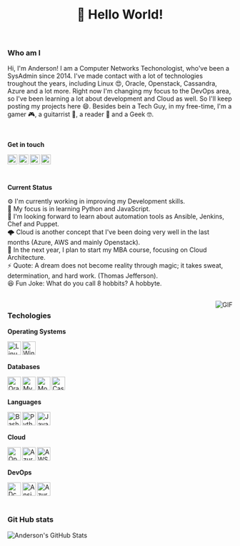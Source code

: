 <h1 align="center">👋 Hello World!</h1>

<br>

### Who am I

Hi, I'm Anderson! I am a Computer Networks Techonologist, who've been a SysAdmin since 2014. I've made contact with a lot of technologies troughout the years, including Linux 😍, Oracle, Openstack, Cassandra, Azure and a lot more. Right now I'm changing my focus to the DevOps area, so I've been learning a lot about development and Cloud as well. So I'll keep posting my projects here 😄. Besides bein a Tech Guy, in my free-time, I'm a gamer 🎮, a guitarrist 🎸, a reader 📖 and a Geek 🤓.

<br> 

**Get in touch**

[<img align="left" alt="Anderson's LinkedIn" width="22px" src="https://cdn.jsdelivr.net/npm/simple-icons@v3/icons/twitter.svg" />][linkedin]
[<img align="left" alt="Anderson's Mail" width="22px" src="https://cdn.jsdelivr.net/npm/simple-icons@3.1.0/icons/gmail.svg" />][gmail]
[<img align="left" alt="Anderson's Instagram" width="22px" src="https://cdn.jsdelivr.net/npm/simple-icons@v3/icons/linkedin.svg" />][instagram]
[<img align="left" alt="Anderson's Facebook" width="22px" src="https://cdn.jsdelivr.net/npm/simple-icons@v3/icons/instagram.svg" />][facebook]

[linkedin]: https://www.linkedin.com/in/andersondorigao/
[gmail]: andersonlpd@gmail.com
[instagram]: https://instagram.com/aluizpd
[facebook]: https://www.facebook.com/andersonlpd

<br>
<br>
<br>

**Current Status**

⚙️ I'm currently working in improving my Development skills.<br>
🌱 My focus is in learning Python and JavaScript.<br>
🔨 I'm looking forward to learn about automation tools as Ansible, Jenkins, Chef and Puppet.<br>
🌩️ Cloud is another concept that I've been doing very well in the last months (Azure, AWS and mainly Openstack).<br>
💼 In the next year, I plan to start my MBA course, focusing on Cloud Architecture.<br>
⚡ Quote: A dream does not become reality through magic; it takes sweat, determination, and hard work. (Thomas Jefferson).<br>
😆 Fun Joke: What do you call 8 hobbits? A hobbyte.<br>

<br>

<img align="right" alt="GIF" src="https://media.giphy.com/media/836HiJc7pgzy8iNXCn/giphy.gif" />

### Techologies

**Operating Systems**

[<img align="left" alt="Linux" width="30" height="30" src="https://icongr.am/simple/linux.svg?colored=true" />][linux]
[<img align="left" alt="Windows" width="30" height="30" src="https://icongr.am/simple/windows.svg?colored=true" />][windows]

[linux]: https://pt.wikipedia.org/wiki/Linux
[windows]: https://pt.wikipedia.org/wiki/

<br>
<br>

**Databases**

[<img align="left" alt="Oracle" width="30" height="30" src="https://icongr.am/simple/oracle.svg?colored=true" />][oracle]
[<img align="left" alt="Mysql" width="30" height="30" src="https://icongr.am/simple/mysql.svg?colored=true" />][mysql]
[<img align="left" alt="MongoDB" width="30" height="30" src="https://icongr.am/simple/mongodb.svg?colored=true" />][mongodb]
[<img align="left" alt="CassandraDB" width="30" height="30" src="https://icongr.am/simple/cassandra.svg?colored=true" />][cassandradb]

[mysql]: https://www.mysql.com/
[oracle]: https://www.oracle.com/br/database/
[mongodb]: https://www.mongodb.com/
[cassandradb]: https://cassandra.apache.org/

<br>
<br>

**Languages**

[<img align="left" alt="Bash Script" width="30" height="30" src="https://icongr.am/simple/gnubash.svg?colored=true" />][bash]
[<img align="left" alt="Python" width="30" height="30" src="https://icongr.am/simple/python.svg?colored=true" />][python]
[<img align="left" alt="Javascript" width="30" height="30" src="https://icongr.am/simple/javascript.svg?colored=true" />][javascript]

[bash]: https://pt.wikipedia.org/wiki/Bash
[python]: https://www.python.org/
[javascript]: https://www.javascript.com/

<br>
<br>

**Cloud**

[<img align="left" alt="Openstack" width="30" height="30" src="https://img.icons8.com/color/48/000000/openstack.png" />][openstack]
[<img align="left" alt="Azure" width="30" height="30" src="https://icongr.am/simple/azuredevops.svg?colored=true" />][azure]
[<img align="left" alt="AWS" width="30" height="30" src="https://icongr.am/simple/amazonaws.svg?colored=true" />][aws]

[openstack]: https://www.openstack.org/
[azure]: https://azure.microsoft.com/
[aws]: https://aws.amazon.com/

<br>
<br>

**DevOps**

[<img align="left" alt="Dcoker" width="30" height="30" src="https://icongr.am/simple/docker.svg?colored=true" />][docker]
[<img align="left" alt="Ansible" width="30" height="30" src="https://icongr.am/simple/ansible.svg?colored=true" />][ansible]
[<img align="left" alt="Azure Pipelines" width="30" height="30" src="https://icongr.am/simple/azurepipelines.svg?colored=true" />][azurepipelines]

[docker]: https://www.docker.com/
[ansible]: https://www.ansible.com/
[azurepipelines]: https://azure.microsoft.com/services/devops/pipelines/

<br>
<br>
<br>

### Git Hub stats

![Anderson's GitHub Stats](https://github-readme-stats.vercel.app/api?username=andersonlpd&hide=["stars"]&show_icons=true)
